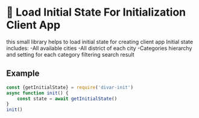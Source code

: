 # 💾 Load Initial State For Initialization Client App

this small library helps to load initial state for creating client app
Initial state includes:
    -All available cities
    -All district of each city
    -Categories hierarchy and setting for each category filtering search result

## Example

```javascript
const {getInitialState} = require('divar-init')
async function init() {
    const state = await getInitialState()
}
init()
```
